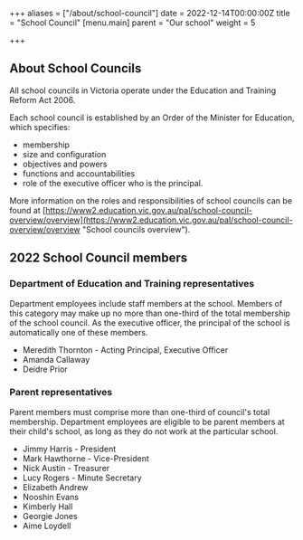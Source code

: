+++
aliases = ["/about/school-council"]
date = 2022-12-14T00:00:00Z
title = "School Council"
[menu.main]
parent = "Our school"
weight = 5

+++
## About School Councils

All school councils in Victoria operate under the Education and Training Reform Act 2006.

Each school council is established by an Order of the Minister for Education, which specifies:

* membership
* size and configuration
* objectives and powers
* functions and accountabilities
* role of the executive officer who is the principal.

More information on the roles and responsibilities of school councils can be found at [https://www2.education.vic.gov.au/pal/school-council-overview/overview](https://www2.education.vic.gov.au/pal/school-council-overview/overview "School councils overview").

## 2022 School Council members

### Department of Education and Training representatives

Department employees include staff members at the school. Members of this category may make up no more than one-third of the total membership of the school council. As the executive officer, the principal of the school is automatically one of these members.

* Meredith Thornton - Acting Principal, Executive Officer
* Amanda Callaway
* Deidre Prior

### Parent representatives

Parent members must comprise more than one-third of council's total membership. Department employees are eligible to be parent members at their child's school, as long as they do not work at the particular school.

* Jimmy Harris - President
* Mark Hawthorne - Vice-President
* Nick Austin - Treasurer
* Lucy Rogers - Minute Secretary
* Elizabeth Andrew
* Nooshin Evans
* Kimberly Hall
* Georgie Jones
* Aime Loydell